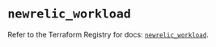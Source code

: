 # `newrelic_workload`

Refer to the Terraform Registry for docs: [`newrelic_workload`](https://registry.terraform.io/providers/newrelic/newrelic/3.62.0/docs/resources/workload).
